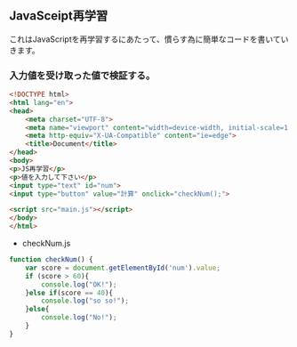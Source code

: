 ## JavaSceipt再学習

これはJavaScriptを再学習するにあたって、慣らす為に簡単なコードを書いていきます。

### 入力値を受け取った値で検証する。


```html
<!DOCTYPE html>
<html lang="en">
<head>
    <meta charset="UTF-8">
    <meta name="viewport" content="width=device-width, initial-scale=1.0">
    <meta http-equiv="X-UA-Compatible" content="ie=edge">
    <title>Document</title>
</head>
<body>
<p>JS再学習</p>
<p>値を入力して下さい</p>
<input type="text" id="num">
<input type="button" value="計算" onclick="checkNum();">

<script src="main.js"></script>
</body>
</html>
```

- checkNum.js

```js
function checkNum() {
    var score = document.getElementById('num').value;
    if (score > 60){
        console.log("OK!");
    }else if(score == 40){
        console.log("so so!");    
    }else{
        console.log("No!");  
    }
}
```